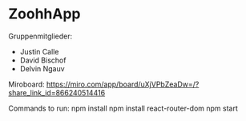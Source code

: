 # ZoohhApp

Gruppenmitglieder:
- Justin Calle
- David Bischof
- Delvin Ngauv

Miroboard: https://miro.com/app/board/uXjVPbZeaDw=/?share_link_id=866240514416

Commands to run:
npm install
npm install react-router-dom
npm start

